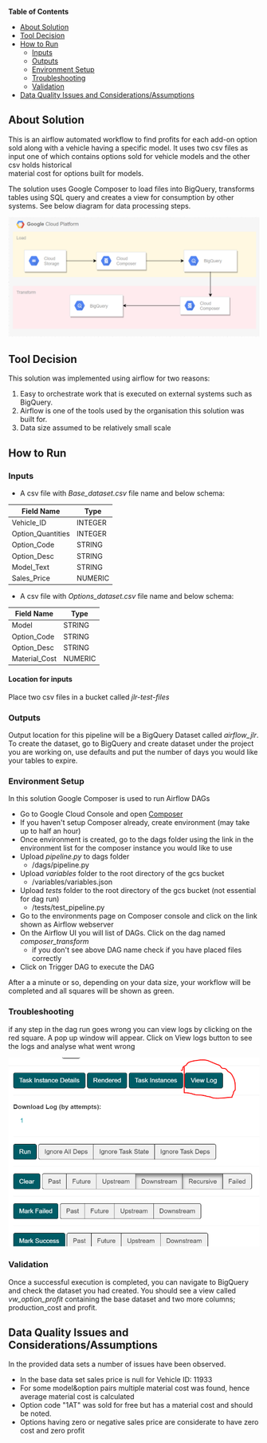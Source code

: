 **Table of Contents**

- [About Solution](#about-solution)
- [Tool Decision](#tool-decision)
- [How to Run](#how-to-run)
  - [Inputs](#inputs)
  - [Outputs](#outputs)
  - [Environment Setup](#environment-setup)
  - [Troubleshooting](#troubleshooting)
  - [Validation](#validation)
- [Data Quality Issues and Considerations/Assumptions](#data-quality-issues-and-considerationsassumptions)
  

## About Solution
This is an airflow automated workflow to find profits 
for each add-on option sold along with a vehicle having a specific model. 
It uses two csv files as input one of which contains options sold 
for vehicle models and the other csv holds historical  
material cost for options built for models.

The solution uses Google Composer to load files into BigQuery, 
transforms tables using SQL query and creates a view for 
consumption by other systems.
See below diagram for data processing steps.

![Architecture Diagram](img/diagram.PNG) 

## Tool Decision 
This solution was implemented using airflow for two reasons:
1. Easy to orchestrate work that is executed on external systems 
such as BigQuery.
2. Airflow is one of the tools used by the organisation 
this solution was built for.
3. Data size assumed to be relatively small scale

## How to Run
### Inputs
* A csv file with _Base_dataset.csv_ file name and below schema:

| Field Name | Type |
|------------|------| 
| Vehicle_ID | INTEGER |	
| Option_Quantities	| INTEGER | 	
| Option_Code | STRING |
| Option_Desc | STRING |
| Model_Text | STRING |
| Sales_Price | NUMERIC |

* A csv file with _Options_dataset.csv_ file name and below schema:

| Field Name | Type |
|------------|------| 
| Model | STRING |	
| Option_Code	| STRING | 	
| Option_Desc | STRING |
| Material_Cost | NUMERIC |


#### Location for inputs
Place two csv files in a bucket called _jlr-test-files_

### Outputs
Output location for this pipeline will be a BigQuery Dataset called _airflow_jlr_. 
To create the dataset, go to BigQuery and create dataset under the project 
you are working on, use defaults and put the number of days you would like your
tables to expire. 
 

### Environment Setup
In this solution Google Composer is used to run Airflow DAGs

* Go to Google Cloud Console and open [Composer](https://console.cloud.google.com/composer/environments?project=jlr-test-297613)
* If you haven't setup Composer already, create environment (may take up to half an hour)
* Once environment is created, go to the dags folder using the link in the environment list
for the composer instance you would like to use
* Upload _pipeline.py_ to dags folder
  * <bucket-name>/dags/pipeline.py
* Upload _variables_ folder to the root directory of the gcs bucket
  * <bucket-name>/variables/variables.json 
* Upload _tests_ folder to the root directory of the gcs bucket (not essential for dag run)
  * <bucket-name>/tests/test_pipeline.py
* Go to the environments page on Composer console and click on the link shown as 
Airflow webserver
* On the Airflow UI you will list of DAGs. Click on the dag named _composer_transform_
  * if you don't see above DAG name check if you have placed files correctly  
* Click on Trigger DAG to execute the DAG

After a a minute or so, depending on your data size, your workflow will be completed and
all squares will be shown as green.

### Troubleshooting

if any step in the dag run goes wrong you can view logs by clicking on the red square.
A pop up window will appear. Click on View logs button to see the logs and analyse what went wrong

![pop_up](img/pop_up.PNG)

### Validation

Once a successful execution is completed, you can navigate to BigQuery and check the dataset 
you had created. You should see a view called _vw_option_profit_ containing the base dataset
and two more columns; production_cost and profit.

## Data Quality Issues and Considerations/Assumptions

In the provided data sets a number of issues have been observed. 

* In the base data set sales price is null for Vehicle ID: 11933
* For some model&option pairs multiple material cost was found, 
hence average material cost is calculated
* Option code "1AT" was sold for free but has a material cost and should be noted.
* Options having zero or negative sales price are considerate to have zero cost and zero profit
